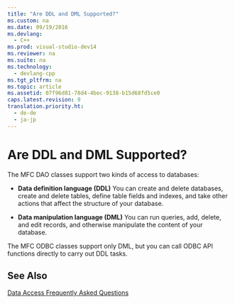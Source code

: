 ```yaml
---
title: "Are DDL and DML Supported?"
ms.custom: na
ms.date: 09/19/2016
ms.devlang: 
  - C++
ms.prod: visual-studio-dev14
ms.reviewer: na
ms.suite: na
ms.technology: 
  - devlang-cpp
ms.tgt_pltfrm: na
ms.topic: article
ms.assetid: 07f96d81-78d4-4bec-9138-b15d68fd5ce0
caps.latest.revision: 9
translation.priority.ht: 
  - de-de
  - ja-jp
---
```

# Are DDL and DML Supported?
The MFC DAO classes support two kinds of access to databases:  
  
-   **Data definition language (DDL)** You can create and delete databases, create and delete tables, define table fields and indexes, and take other actions that affect the structure of your database.  
  
-   **Data manipulation language (DML)** You can run queries, add, delete, and edit records, and otherwise manipulate the content of your database.  
  
 The MFC ODBC classes support only DML, but you can call ODBC API functions directly to carry out DDL tasks.  
  
## See Also  
 [Data Access Frequently Asked Questions](../vs140/Data-Access-Frequently-Asked-Questions---MFC-Data-Access-.md)